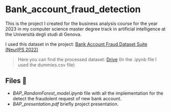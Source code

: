 # Bank_account_fraud_detection
This is the project I created for the business analysis course for the year 2023 in my computer science master degree track in artificial intelligence at the Università degli studi di Genova.

I used this dataset in the project: [Bank Account Fraud Dataset Suite (NeurIPS 2022)](https://www.kaggle.com/datasets/sgpjesus/bank-account-fraud-dataset-neurips-2022/data)
> Here you can find the processed dataset: [Drive](https://drive.google.com/drive/folders/19yJMc_P9PpwfqLp4NiloRzB6UzCy-pDl?usp=sharing) (In the .ipynb file I used the dummies.csv file)

## Files 📁
- *BAP_RandomForest_model.ipynb* file with all the implementation for the detect the fraudolent request of new bank account.
- *BAP_presentation.pdf* briefly project presentation.
